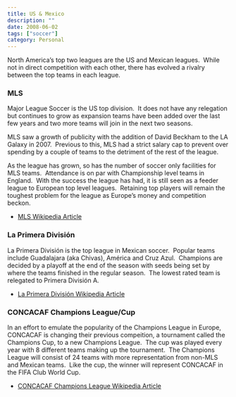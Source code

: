```yaml
---
title: US & Mexico
description: ""
date: 2008-06-02
tags: ["soccer"]
category: Personal
---
```



<div>

<p>North America’s top two leagues are the US and Mexican leagues.&nbsp; While not in direct competition with each other, there has evolved a rivalry between the top teams in each league.</p>

<h3>MLS</h3>

<p>Major League Soccer is the US top division.&nbsp; It does not have any relegation but continues to grow as expansion teams have been added over the last few years and two more teams will join in the next two seasons.</p>

<p>MLS saw a growth of publicity with the addition of David Beckham to the LA Galaxy in 2007.&nbsp; Previous to this, MLS had a strict salary cap to prevent over spending by a couple of teams to the detriment of the rest of the league.</p>

<p>As the league has grown, so has the number of soccer only facilities for MLS teams.&nbsp; Attendance is on par with Championship level teams in England.&nbsp; With the success the league has had, it is still seen as a feeder league to European top level leagues.&nbsp; Retaining top players will remain the toughest problem for the league as Europe’s money and competition beckon.</p>

<ul>

<li><a href="https://web.archive.org/web/20131211162734/http://en.wikipedia.org/wiki/Major_League_Soccer">MLS Wikipedia Article</a></li>

</ul>

<h3>La Primera División</h3>

<p>La Primera División is the top league in Mexican soccer.&nbsp; Popular teams include Guadalajara (aka Chivas), América and Cruz Azul.&nbsp; Champions are decided by a playoff at the end of the season with seeds being set by where the teams finished in the regular season.&nbsp; The lowest rated team is relegated to Primera División A.</p>

<ul>

<li><a href="https://web.archive.org/web/20131211162734/http://en.wikipedia.org/wiki/La_Primera_División">La Primera División Wikipedia Article</a></li>

</ul>

<h3>CONCACAF Champions League/Cup</h3>

<p>In an effort to emulate the popularity of the Champions League in Europe, CONCACAF is changing their previous compeition, a tournament called the Champions Cup, to a new Champions League.&nbsp; The cup was played every year with 8 different teams making up the tournament.&nbsp; The Champions League will consist of 24 teams with more representation from non-MLS and Mexican teams.&nbsp; Like the cup, the winner will represent CONCACAF in the FIFA Club World Cup.</p>

<ul>

<li><a href="https://web.archive.org/web/20131211162734/http://en.wikipedia.org/wiki/CONCACAF_Champions_Cup">CONCACAF Champions League Wikipedia Article</a></li>

</ul>

</div>

